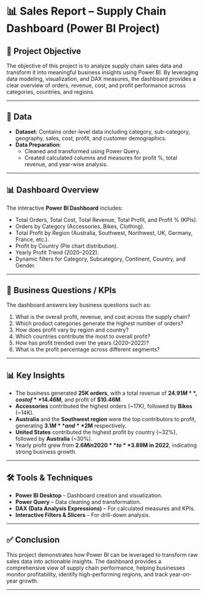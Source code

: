# 📊 Sales Report – Supply Chain Dashboard (Power BI Project)

## 🎯 Project Objective
The objective of this project is to analyze supply chain sales data and transform it into meaningful business insights using Power BI. By leveraging data modeling, visualization, and DAX measures, the dashboard provides a clear overview of orders, revenue, cost, and profit performance across categories, countries, and regions.

---

## 📂 Data
- **Dataset**: Contains order-level data including category, sub-category, geography, sales, cost, profit, and customer demographics.  
- **Data Preparation**:  
  - Cleaned and transformed using Power Query.  
  - Created calculated columns and measures for profit %, total revenue, and year-wise analysis.  

---

## 📊 Dashboard Overview
The interactive **Power BI Dashboard** includes:  
- Total Orders, Total Cost, Total Revenue, Total Profit, and Profit % (KPIs).  
- Orders by Category (Accessories, Bikes, Clothing).  
- Total Profit by Region (Australia, Southwest, Northwest, UK, Germany, France, etc.).  
- Profit by Country (Pie chart distribution).  
- Yearly Profit Trend (2020–2022).  
- Dynamic filters for Category, Subcategory, Continent, Country, and Gender.  

---

## 📌 Business Questions / KPIs
The dashboard answers key business questions such as:  
1. What is the overall profit, revenue, and cost across the supply chain?  
2. Which product categories generate the highest number of orders?  
3. How does profit vary by region and country?  
4. Which countries contribute the most to overall profit?  
5. How has profit trended over the years (2020–2022)?  
6. What is the profit percentage across different segments?  

---

## 📊 Key Insights
- The business generated **25K orders**, with a total revenue of **$24.91M**, cost of **$14.46M**, and profit of **$10.46M**.  
- **Accessories** contributed the highest orders (~17K), followed by **Bikes** (~14K).  
- **Australia** and the **Southwest region** were the top contributors to profit, generating **$3.1M** and **$2M** respectively.  
- **United States** contributed the highest profit by country (~32%), followed by **Australia** (~30%).  
- Yearly profit grew from **$2.6M in 2020** to **$3.89M in 2022**, indicating strong business growth.  

---

## 🛠️ Tools & Techniques
- **Power BI Desktop** – Dashboard creation and visualization.  
- **Power Query** – Data cleaning and transformation.  
- **DAX (Data Analysis Expressions)** – For calculated measures and KPIs.  
- **Interactive Filters & Slicers** – For drill-down analysis.  

---

## ✅ Conclusion
This project demonstrates how Power BI can be leveraged to transform raw sales data into actionable insights. The dashboard provides a comprehensive view of supply chain performance, helping businesses monitor profitability, identify high-performing regions, and track year-on-year growth.  

---
